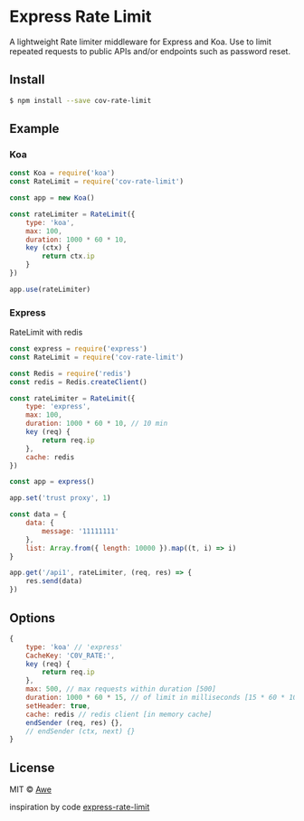 #  Express Rate Limit

A lightweight Rate limiter middleware  for Express and Koa. Use to limit repeated requests to public APIs and/or endpoints such as password reset.

## Install

```sh
$ npm install --save cov-rate-limit
```

## Example

### Koa

```javascript
const Koa = require('koa')
const RateLimit = require('cov-rate-limit')

const app = new Koa()

const rateLimiter = RateLimit({
    type: 'koa',
    max: 100,
    duration: 1000 * 60 * 10,
    key (ctx) {
        return ctx.ip
    }
})

app.use(rateLimiter)

```

### Express

RateLimit with redis

```javascript
const express = require('express')
const RateLimit = require('cov-rate-limit')

const Redis = require('redis')
const redis = Redis.createClient()

const rateLimiter = RateLimit({
    type: 'express',
    max: 100,
    duration: 1000 * 60 * 10, // 10 min
    key (req) {
        return req.ip
    },
    cache: redis
})

const app = express()

app.set('trust proxy', 1)

const data = {
    data: {
        message: '11111111'
    },
    list: Array.from({ length: 10000 }).map((t, i) => i)
}

app.get('/api1', rateLimiter, (req, res) => {
    res.send(data)
})

```

## Options

```javascript
{
    type: 'koa' // 'express'
    CacheKey: 'C0V_RATE:',
    key (req) {
        return req.ip
    },
    max: 500, // max requests within duration [500]
    duration: 1000 * 60 * 15, // of limit in milliseconds [15 * 60 * 1000]
    setHeader: true,
    cache: redis // redis client [in memory cache]
    endSender (req, res) {},
    // endSender (ctx, next) {}
}
```


## License

MIT © [Awe](https://github.com/hilongjw)

inspiration by code [express-rate-limit](https://github.com/nfriedly/express-rate-limit)
